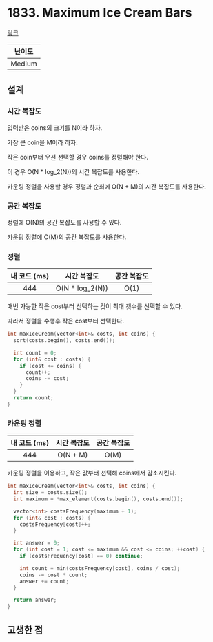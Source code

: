 # 1833. Maximum Ice Cream Bars

[링크](https://leetcode.com/problems/maximum-ice-cream-bars/description/)

| 난이도 |
| :----: |
| Medium |

## 설계

### 시간 복잡도

입력받은 coins의 크기를 N이라 하자.

가장 큰 coin을 M이라 하자.

작은 coin부터 우선 선택할 경우 coins를 정렬해야 한다.

이 경우 O(N \* log_2(N))의 시간 복잡도를 사용한다.

카운팅 정렬을 사용할 경우 정렬과 순회에 O(N + M)의 시간 복잡도를 사용한다.

### 공간 복잡도

정렬에 O(N)의 공간 복잡도를 사용할 수 있다.

카운팅 정렬에 O(M)의 공간 복잡도를 사용한다.

### 정렬

| 내 코드 (ms) |   시간 복잡도    | 공간 복잡도 |
| :----------: | :--------------: | :---------: |
|     444      | O(N \* log_2(N)) |    O(1)     |

매번 가능한 작은 cost부터 선택하는 것이 최대 갯수를 선택할 수 있다.

따라서 정렬을 수행후 작은 cost부터 선택한다.

```cpp
int maxIceCream(vector<int>& costs, int coins) {
  sort(costs.begin(), costs.end());

  int count = 0;
  for (int& cost : costs) {
    if (cost <= coins) {
      count++;
      coins -= cost;
    }
  }
  return count;
}
```

### 카운팅 정렬

| 내 코드 (ms) | 시간 복잡도 | 공간 복잡도 |
| :----------: | :---------: | :---------: |
|     444      |  O(N + M)   |    O(M)     |

카운팅 정렬을 이용하고, 작은 값부터 선택해 coins에서 감소시킨다.

```cpp
int maxIceCream(vector<int>& costs, int coins) {
  int size = costs.size();
  int maximum = *max_element(costs.begin(), costs.end());

  vector<int> costsFrequency(maximum + 1);
  for (int& cost : costs) {
    costsFrequency[cost]++;
  }

  int answer = 0;
  for (int cost = 1; cost <= maximum && cost <= coins; ++cost) {
    if (costsFrequency[cost] == 0) continue;

    int count = min(costsFrequency[cost], coins / cost);
    coins -= cost * count;
    answer += count;
  }

  return answer;
}
```

## 고생한 점
